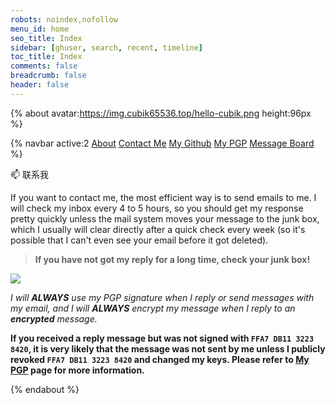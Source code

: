 ```yaml
---
robots: noindex,nofollow
menu_id: home
seo_title: Index
sidebar: [ghuser, search, recent, timeline]
toc_title: Index
comments: false
breadcrumb: false
header: false
---
```


{% about avatar:https://img.cubik65536.top/hello-cubik.png height:96px %}

{% navbar active:2 [About](/en/) [Contact&nbsp;Me](/en/contact-me/) [My&nbsp;Github](/en/my-github/) [My&nbsp;PGP](/en/my-pgp/) [Message&nbsp;Board](/en/message-board/) %}

📫 联系我

If you want to contact me, the most efficient way is to send emails to me. I will check my inbox every 4 to 5 hours, so you should get my response pretty quickly unless the mail system moves your message to the junk box, which I usually will clear directly after a quick check every week (so it's possible that I can't even see your email before it got deleted).

> **If you have not got my reply for a long time, check your junk box!**

<p>
  <a href="mailto:me@cubik65536.top"><img src="https://img.shields.io/badge/📫%20EMAIL-me%40cubik65536.top-%2357728B?style=for-the-badge" style="display: inline-block" /></a>
</p>

*I will **ALWAYS** use my PGP signature when I reply or send messages with my email, and I will **ALWAYS** encrypt my message when I reply to an **encrypted** message.*

**If you received a reply message but was not signed with `FFA7 DB11 3223 8420`, it is very likely that the message was not sent by me unless I publicly revoked `FFA7 DB11 3223 8420` and changed my keys. Please refer to [My PGP](/en/my-pgp/) page for more information.**

{% endabout %}

